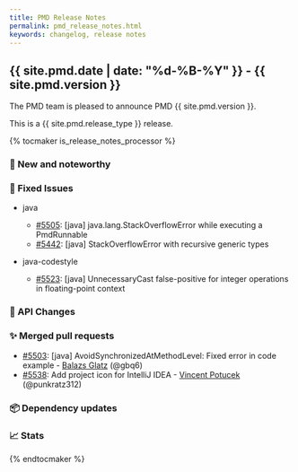 ```yaml
---
title: PMD Release Notes
permalink: pmd_release_notes.html
keywords: changelog, release notes
---
```


## {{ site.pmd.date | date: "%d-%B-%Y" }} - {{ site.pmd.version }}

The PMD team is pleased to announce PMD {{ site.pmd.version }}.

This is a {{ site.pmd.release_type }} release.

{% tocmaker is_release_notes_processor %}

### 🚀 New and noteworthy

### 🐛 Fixed Issues
* java
  * [#5505](https://github.com/pmd/pmd/issues/5505): \[java] java.lang.StackOverflowError while executing a PmdRunnable
  * [#5442](https://github.com/pmd/pmd/issues/5442): \[java] StackOverflowError with recursive generic types

* java-codestyle
  * [#5523](https://github.com/pmd/pmd/issues/5523): \[java] UnnecessaryCast false-positive for integer operations in floating-point context

### 🚨 API Changes

### ✨ Merged pull requests
<!-- content will be automatically generated, see /do-release.sh -->
* [#5503](https://github.com/pmd/pmd/pull/5503): \[java] AvoidSynchronizedAtMethodLevel: Fixed error in code example - [Balazs Glatz](https://github.com/gbq6) (@gbq6)
* [#5538](https://github.com/pmd/pmd/pull/5538): Add project icon for IntelliJ IDEA - [Vincent Potucek](https://github.com/punkratz312) (@punkratz312)

### 📦 Dependency updates
<!-- content will be automatically generated, see /do-release.sh -->

### 📈 Stats
<!-- content will be automatically generated, see /do-release.sh -->

{% endtocmaker %}

